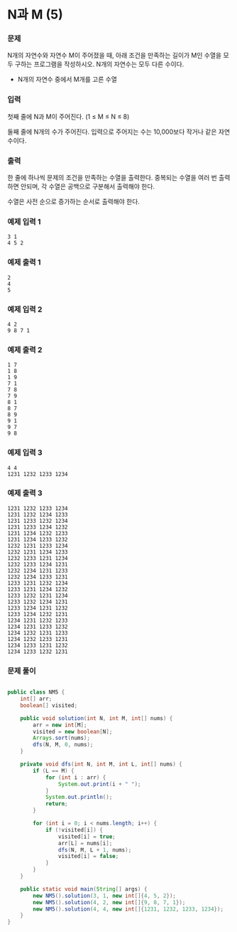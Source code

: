 # N과 M (5)

### 문제

N개의 자연수와 자연수 M이 주어졌을 때, 아래 조건을 만족하는 길이가 M인 수열을 모두 구하는 프로그램을 작성하시오. N개의 자연수는 모두 다른 수이다.

- N개의 자연수 중에서 M개를 고른 수열

### 입력

첫째 줄에 N과 M이 주어진다. (1 ≤ M ≤ N ≤ 8)

둘째 줄에 N개의 수가 주어진다. 입력으로 주어지는 수는 10,000보다 작거나 같은 자연수이다.

### 출력

한 줄에 하나씩 문제의 조건을 만족하는 수열을 출력한다. 중복되는 수열을 여러 번 출력하면 안되며, 각 수열은 공백으로 구분해서 출력해야 한다.

수열은 사전 순으로 증가하는 순서로 출력해야 한다.

### 예제 입력 1
```text
3 1
4 5 2
```

### 예제 출력 1
```text
2
4
5
```

### 예제 입력 2
```text
4 2
9 8 7 1
```

### 예제 출력 2
```text
1 7
1 8
1 9
7 1
7 8
7 9
8 1
8 7
8 9
9 1
9 7
9 8
```

### 예제 입력 3
```text
4 4
1231 1232 1233 1234
```

### 예제 출력 3
```text
1231 1232 1233 1234
1231 1232 1234 1233
1231 1233 1232 1234
1231 1233 1234 1232
1231 1234 1232 1233
1231 1234 1233 1232
1232 1231 1233 1234
1232 1231 1234 1233
1232 1233 1231 1234
1232 1233 1234 1231
1232 1234 1231 1233
1232 1234 1233 1231
1233 1231 1232 1234
1233 1231 1234 1232
1233 1232 1231 1234
1233 1232 1234 1231
1233 1234 1231 1232
1233 1234 1232 1231
1234 1231 1232 1233
1234 1231 1233 1232
1234 1232 1231 1233
1234 1232 1233 1231
1234 1233 1231 1232
1234 1233 1232 1231
```
### 문제 풀이
```java

public class NM5 {
    int[] arr;
    boolean[] visited;

    public void solution(int N, int M, int[] nums) {
        arr = new int[M];
        visited = new boolean[N];
        Arrays.sort(nums);
        dfs(N, M, 0, nums);
    }

    private void dfs(int N, int M, int L, int[] nums) {
        if (L == M) {
            for (int i : arr) {
                System.out.print(i + " ");
            }
            System.out.println();
            return;
        }

        for (int i = 0; i < nums.length; i++) {
            if (!visited[i]) {
                visited[i] = true;
                arr[L] = nums[i];
                dfs(N, M, L + 1, nums);
                visited[i] = false;
            }
        }
    }

    public static void main(String[] args) {
        new NM5().solution(3, 1, new int[]{4, 5, 2});
        new NM5().solution(4, 2, new int[]{9, 8, 7, 1});
        new NM5().solution(4, 4, new int[]{1231, 1232, 1233, 1234});
    }
}
```